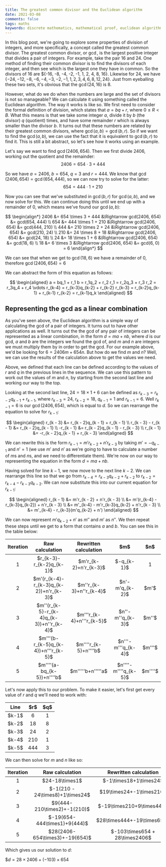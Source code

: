 ```yaml
---
title: The greatest common divisor and the Euclidean algorithm
date: 2021-03-08  
comments: false  
tags: maths
keywords: discrete mathematics, mathematical proof, euclidean algorithm, gcd, greatest common divisor
---
```


In this blog post, we're going to explore some properties of division of integers, and more specifically, a concept called the greatest common divisor. The greatest common divisor, or $\gcd$, is the largest positive integer that divides a pair of integers. For example, take the pair 16 and 24. One method of finding their common divisor is to find the divisors of each integer, and then see which is the largest one they have in common. So the divisors of 16 are $\{-16, -8, -4, -2, -1, 1, 2, 4, 8, 16\}. Likewise for 24, we have $\{-24, -12, -8, -6, -4, -3, -2, -1, 1, 2, 3, 4, 6, 8, 12, 24\}$. Just from eyeballing these two sets, it's obvious that the $\gcd(24, 16)$ is 8. 

However, what do we do when the numbers are large and the set of divisors is not so manageable? We can calculate it using something called the Euclidean algorithm. The way it works is like so. We first need to consider the formal definition of division, which states that $a = bq + r$, where $0 \leq R < B$. What this means is that we take some integer $a$, divide it by $b$ (the divisor) $q$ (quotient) times, and have some remainder $r$ which is always smaller than the divisor $b$. It turns out that these numbers are related by their greatest common divisors, where $\gcd(a, b) = \gcd(b, r)$. So if we want to find the $\gcd(a, b)$, we can use the fact that it is equivalent to $\gcd(b, r)$ to find it. This is still a bit abstract, so let's see how it works using an example.

Let's say we want to find $\gcd(2406, 654)$. Then we first divide 2406, working out the quotient and the remainder:
$$2406 = 654 \cdot 3 + 444$$

So we have $a = 2406$, $b = 654$, $q = 3$ and $r = 444$. We know that $\gcd(2406, 654) = \gcd(654, 444)$, so we can now try to solve for the latter:
$$654 = 444 \cdot 1 + 210$$

Now you can see that we've substituted in $\gcd(b, r)$ for $\gcd(a, b)$, and we now solve for this. We can continue doing this until we end up with a remainder of 0, which means we've found our $\gcd(a, b)$:

$$
\begin{align*}
2406 &= 654 \times 3 + 444 &\Rightarrow gcd(2406, 654) &= gcd(654, 444) \\
654 &= 444 \times 1 + 210 &\Rightarrow gcd(2406, 654) &= gcd(444, 210) \\
444 &= 210 \times 2 + 24 &\Rightarrow gcd(2406, 654) &= gcd(210, 24) \\
210 &= 24 \times 8 + 18 &\Rightarrow gcd(2406, 654) &= gcd(24, 18) \\
24 &= 18 \times 1 + 6 &\Rightarrow gcd(2406, 654) &= gcd(18, 6) \\
18 &= 6 \times 3 &\Rightarrow gcd(2406, 654) &= gcd(6, 0) = 6
\end{align*}
$$

We can see that when we get to $\gcd(18, 6)$ we have a remainder of 0, therefore $\gcd(2406, 654) = 6$

We can abstract the form of this equation as follows:

$$
\begin{aligned}
a = bq_1 + r_1
b = r_1q_2 + r_2
r_1 = r_2q_3 + r_3
r_2 = r_3q_4 + r_4
\vdots
r_{k-4} = r_{k-3}q_{k-2} + r_{k-2}
r_{k-3} = r_{k-2}q_{k-1} + r_{k-1}
r_{k-2} = r_{k-1}q_k
\end{aligned}
$$

## Representing the gcd as a linear combination

As you've seen above, the Euclidean algorithm is a simple way of calculating the gcd of a pair of integers. It turns out to have other applications as well. It turns out the the gcd of any pair of integers can be represented as a linear combination, in the form $d = ma + nb$, where $d$ is our gcd, $a$ and $b$ are the integers we found the gcd of, and $m$ and $n$ are integers we must multiply them by in order to get the gcd. For our example above, we'd be looking for $6 = 2406m + 654n$. But how do we find $m$ and $n$? Well, we can use the results of the calculation above to get the values we need.

Above, we defined that each line can be defined according to the values of $r$ and $q$ in the previous lines in the sequence. We can use this pattern to work out the values of $m$ and $n$, by starting from the second last line and working our way to the top.

Looking at the second last line, $24 = 18 \times 1 + 6$ can be defined as $r_{k - 3} = r_{k - 2}q_{k - 1} + r_{k - 1}$, where $r_{k - 3} = 24$, $r_{k - 2} = 18$, $q_{k - 1} = 1$ and $r_{k - 1} = 6$. Well $r_{k - 1} = 6$ is our $\gcd(2406, 654)$, which is equal to $d$. So we can rearrange the equation to solve for $r_{k - 1}$:

$$
\begin{aligned}
r_{k - 3} &= r_{k - 2}q_{k - 1} + r_{k - 1} \\
r_{k - 3} - r_{k - 1} &= r_{k - 2}q_{k - 1} \\
-r_{k - 1} &= r_{k - 2}q_{k - 1} - r_{k - 3} \\
r_{k - 1} &= -r_{k - 2}q_{k - 1} + r_{k - 3}
\end{aligned}
$$

We can rewrite this is the form $r_{k - 1} = m'r_{k - 2} + n'r_{k - 3}$ by taking $m' = -q_{k - 1}$ and $n' = 1$ (we use $m'$ and $n'$ as we're going to have to calculate a number of $m$s and $n$s, and we need to differentiate them). We're now on our way to representing the equation in the form $d = ma + nb$. 

Having solved for line $k-1$, we now move to the next line $k-2$. We can rearrange this line so that we go from $r_{k-4} = r_{k-3}q_{k-2} + r_{k-2}$ to $r_{k-2} = r_{k-4} - r_{k-3}q_{k-2}$. We can now substitute this into our current equation for $r_{k - 1}$:

$$
\begin{aligned}
r_{k - 1} &= m'r_{k - 2} + n'r_{k - 3} \\
&= m'(r_{k-4} - r_{k-3}q_{k-2}) + n'r_{k - 3} \\
&= m'_{k-4} - m'r_{k-3}q_{k-2} + n'r_{k - 3} \\
&= m'_{k-4} - r_{k-3}(m'q_{k-2} + n')
\end{aligned}
$$

We can now represent $m'q_{k-2} + n'$ as $m''$ and $m'$ as $n''$. We then repeat these steps until we get to a form that contains $a$ and $b$. You can see this in the table below:

<div>
<table class="table table-bordered">
  <thead>
    <tr style="text-align: right;">
      <th style="text-align:center"><b>Iteration</b></th>
      <th style="text-align:center"><b>Raw calculation</b></th> 
      <th style="text-align:center"><b>Rewritten calculation</b></th> 
      <th style="text-align:center"><b>$m$</b></th> 
      <th style="text-align:center"><b>$n$</b></th> 
    </tr>
  </thead>
  <tbody>
    <tr>
      <td style="text-align:center">1</td>
      <td style="text-align:center">$r_{k-3}-r_{k-2}q_{k-1}$</td>
      <td style="text-align:center">$m'r_{k-2}+n'r_{k-3}$</td>
      <td style="text-align:center">$-q_{k-1}$</td>
      <td style="text-align:center">1</td>
    </tr>
    <tr>
      <td style="text-align:center">2</td>
      <td style="text-align:center">$m'(r_{k-4}-r_{k-3}q_{k-2})+n'r_{k-3}$</td>
      <td style="text-align:center">$m''r_{k-3}+n''r_{k-4}$</td>
      <td style="text-align:center">$n'-m'q_{k-2}$</td>
      <td style="text-align:center">$m'$</td>
    </tr>
    <tr>
      <td style="text-align:center">3</td>
      <td style="text-align:center">$m''(r_{k-5}-r_{k-4}q_{k-3})+n''r_{k-4}$</td>
      <td style="text-align:center">$m'''r_{k-4}+n'''r_{k-5}$</td>
      <td style="text-align:center">$n''-m''q_{k-3}$</td>
      <td style="text-align:center">$m''$</td>
    </tr>
    <tr>
      <td style="text-align:center">4</td>
      <td style="text-align:center">$m'''(b-r_{k-5}q_{k-4})+n'''r_{k-5}$</td>
      <td style="text-align:center">$m''''r_{k-5}+n''''b$</td>
      <td style="text-align:center">$n'''-m'''q_{k-4}$</td>
      <td style="text-align:center">$m'''$</td>
    </tr>
    <tr>
      <td style="text-align:center">5</td>
      <td style="text-align:center">$m''''(a-bq_{k-5})+n''''b$</td>
      <td style="text-align:center">$m'''''b+n'''''a$</td>
      <td style="text-align:center">$n''''-m''''q_{k-5}$</td>
      <td style="text-align:center">$m''''$</td>
    </tr>
  </tbody>
</table>
</div>

Let's now apply this to our problem. To make it easier, let's first get every value of $r$ and $q$ we'll need to work with:

<div>
<table class="table table-bordered">
  <thead>
    <tr style="text-align: right;">
      <th style="text-align:center"><b>Line</b></th>
      <th style="text-align:center"><b>$r$</b></th> 
      <th style="text-align:center"><b>$q$</b></th> 
    </tr>
  </thead>
  <tbody>
    <tr>
      <td style="text-align:center">$k-1$</td>
      <td style="text-align:center">6</td>
      <td style="text-align:center">1</td>
    </tr>
    <tr>
      <td style="text-align:center">$k-2$</td>
      <td style="text-align:center">18</td>
      <td style="text-align:center">8</td>
    </tr>
    <tr>
      <td style="text-align:center">$k-3$</td>
      <td style="text-align:center">24</td>
      <td style="text-align:center">2</td>
    </tr>
    <tr>
      <td style="text-align:center">$k-4$</td>
      <td style="text-align:center">210</td>
      <td style="text-align:center">1</td>
    </tr>
    <tr>
      <td style="text-align:center">$k-5$</td>
      <td style="text-align:center">444</td>
      <td style="text-align:center">3</td>
    </tr>
  </tbody>
</table>
</div>

We can then solve for $m$ and $n$ like so:

<div>
<table class="table table-bordered">
  <thead>
    <tr style="text-align: right;">
      <th style="text-align:center"><b>Iteration</b></th>
      <th style="text-align:center"><b>Raw calculation</b></th> 
      <th style="text-align:center"><b>Rewritten calculation</b></th> 
      <th style="text-align:center"><b>$m$</b></th> 
      <th style="text-align:center"><b>$n$</b></th> 
    </tr>
  </thead>
  <tbody>
    <tr>
      <td style="text-align:center">1</td>
      <td style="text-align:center">$24-18\times1$</td>
      <td style="text-align:center">$-1\times18+1\times24$</td>
      <td style="text-align:center">-1</td>
      <td style="text-align:center">1</td>
    </tr>
    <tr>
      <td style="text-align:center">2</td>
      <td style="text-align:center">$-1(210 - 24\times8)+1\times24$</td>
      <td style="text-align:center">$19\times24+-1\times210$</td>
      <td style="text-align:center">$9$</td>
      <td style="text-align:center">$-1$</td>
    </tr>
    <tr>
      <td style="text-align:center">3</td>
      <td style="text-align:center">$9(444-210\times2)+-1(210)$</td>
      <td style="text-align:center">$-19\times210+9\times444$</td>
      <td style="text-align:center">$-19$</td>
      <td style="text-align:center">$9$</td>
    </tr>
    <tr>
      <td style="text-align:center">4</td>
      <td style="text-align:center">$-19(654-444\times1)+9(444)$</td>
      <td style="text-align:center">$28\times444+-19\times654$</td>
      <td style="text-align:center">$28$</td>
      <td style="text-align:center">$19$</td>
    </tr>
    <tr>
      <td style="text-align:center">5</td>
      <td style="text-align:center">$28(2406-654\times3)+-19(654)$</td>
      <td style="text-align:center">$-103\times654 + 28\times2406$</td>
      <td style="text-align:center">$-103$</td>
      <td style="text-align:center">$28$</td>
    </tr>
  </tbody>
</table>
</div>

Which gives us our solution to $d$:

$$d = 28 \times 2406 + (-103) \times 654$